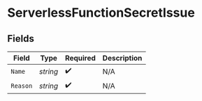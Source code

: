 # ServerlessFunctionSecretIssue


## Fields

| Field              | Type               | Required           | Description        |
| ------------------ | ------------------ | ------------------ | ------------------ |
| `Name`             | *string*           | :heavy_check_mark: | N/A                |
| `Reason`           | *string*           | :heavy_check_mark: | N/A                |